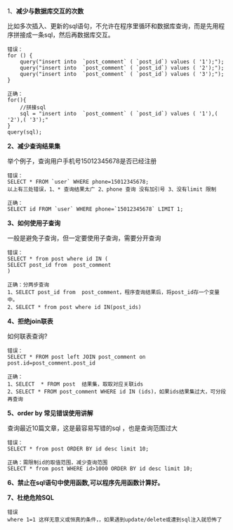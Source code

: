 1、**减少与数据库交互的次数**

比如多次插入、更新的sql语句，不允许在程序里循环和数据库查询，而是先用程序拼接成一条sql，然后再数据库交互。

    错误：
    for () {
        query("insert into  `post_comment` ( `post_id`) values ( '1');");
        query("insert into  `post_comment` ( `post_id`) values ( '2');");
        query("insert into  `post_comment` ( `post_id`) values ( '3');");
    }

    正确：
    for(){
        //拼接sql
        sql = "insert into  `post_comment` ( `post_id`) values ( '1'),( '2'),( '3');" 
    }
    query(sql);

**2、减少查询结果集**

举个例子，查询用户手机号15012345678是否已经注册

    错误：
    SELECT * FROM `user` WHERE phone=15012345678;
    以上有三处错误，1、* 查询结果太广 2、phone 查询 没有加引号 3、没有limit 限制

    正确：
    SELECT id FROM `user` WHERE phone=`15012345678` LIMIT 1;

**3、如何使用子查询**

一般是避免子查询，但一定要使用子查询，需要分开查询

```
错误：
SELECT * from post where id IN (
SELECT post_id from  post_comment
)

正确：分两步查询
1、SELECT post_id from  post_comment，程序查询结果后，将post_id存一个变量中。
2、SELECT * from post where id IN(post_ids)
```

**4、拒绝join联表**

如何联表查询?

```
错误：
SELECT * FROM post left JOIN post_comment on post.id=post_comment.post_id

正确：
1、SELECT  * FROM post  结果集，取取对应关联ids
2、SELECT * FROM post_comment WHERE id IN (ids)，如果ids结果集过大，可分段再查询
```

**5、order by 常见错误使用讲解**

查询最近10篇文章，这是最容易写错的sql ，也是查询范围过大

```
错误：
SELECT * from post ORDER BY id desc limit 10;

正确：需限制id的取值范围，减少查询范围
SELECT * from post WHERE id>1000 ORDER BY id desc limit 10;
```

**6、禁止在sql语句中使用函数,可以程序先用函数计算好。**

**7、杜绝危险SQL**

```
错误
where 1=1 这样无意义或恒真的条件，，如果遇到update/delete或遭到sql注入就恐怖了
```





